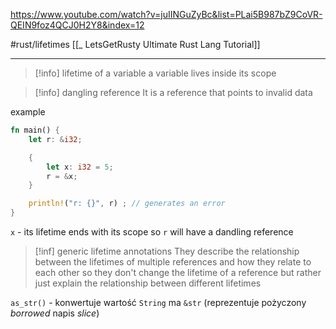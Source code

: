 https://www.youtube.com/watch?v=juIINGuZyBc&list=PLai5B987bZ9CoVR-QEIN9foz4QCJ0H2Y8&index=12

#rust/lifetimes
[[_ LetsGetRusty Ultimate Rust Lang Tutorial]]

-------
>[!info] lifetime of a variable
>a variable lives  inside its scope



>[!info] dangling reference
>It is a reference that points to invalid data 
>

example
```rust
fn main() {
	let r: &i32;

	{
		let x: i32 = 5;
		r = &x;
	}

	println!("r: {}", r) ; // generates an error
}
```
`x` - its lifetime ends with its scope so `r` will have a dandling reference


>[!inf] generic lifetime annotations
>They describe the relationship between the lifetimes of multiple references and how they relate to each other so they don't change the lifetime of  a reference but rather just explain the relationship between different lifetimes 

`as_str()` - konwertuje wartość `String` ma `&str` (reprezentuje pożyczony *borrowed* napis *slice*)







